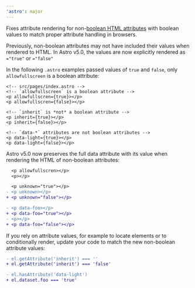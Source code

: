```yaml
---
'astro': major
---
```


Fixes attribute rendering for non-[boolean HTML attributes](https://developer.mozilla.org/en-US/docs/Glossary/Boolean/HTML) with boolean values to match proper attribute handling in browsers.

Previously, non-boolean attributes may not have included their values when rendered to HTML. In Astro v5.0, the values are now explicitly rendered as `="true"` or `="false"`

In the following `.astro` examples passed values of `true` and `false`, only `allowfullscreen` is a boolean attribute:

```astro
<!-- src/pages/index.astro -->
<!-- `allowfullscreen` is a boolean attribute -->
<p allowfullscren={true}></p>
<p allowfullscren={false}></p>

<!-- `inherit` is *not* a boolean attribute -->
<p inherit={true}></p>
<p inherit={false}></p>

<!-- `data-*` attributes are not boolean attributes -->
<p data-light={true}></p>
<p data-light={false}></p>
```

Astro v5.0 now preserves the full data attribute with its value when rendering the HTML of non-boolean attributes:

```diff
  <p allowfullscren></p>
  <p></p>

  <p unknown="true"></p>
- <p unknown></p>
+ <p unknown="false"></p>

- <p data-foo></p>
+ <p data-foo="true"></p>
- <p></p>
+ <p data-foo="false"></p>
```

If you rely on attribute values, for example to locate elements or to conditionally render, update your code to match the new non-boolean attribute values:

```diff
- el.getAttribute('inherit') === ''
+ el.getAttribute('inherit') === 'false'

- el.hasAttribute('data-light')
+ el.dataset.foo === 'true'
```
